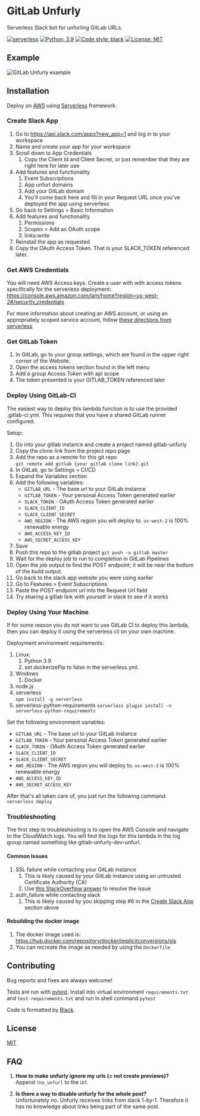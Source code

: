 # GitLab Unfurly

Serverless Slack bot for unfurling GitLab URLs.

[![serverless](http://public.serverless.com/badges/v3.svg)](http://www.serverless.com) 
[![Python: 3.9](https://img.shields.io/badge/python-3.9-blue.svg)](https://python.org) 
[![Code style: black](https://img.shields.io/badge/code%20style-black-000000.svg)](https://github.com/ambv/black) 
[![License: MIT](https://img.shields.io/badge/license-MIT-blue.svg)](https://github.com/kiwicom/gitlab-unfurly/blob/master/LICENSE)

## Example

![GitLab Unfurly example](/docs/gitlab-unfurly.png)

## Installation

Deploy on [AWS](https://aws.amazon.com/) using [Serverless](https://serverless.com) 
framework.

### Create Slack App
1. Go to https://api.slack.com/apps?new_app=1 and log in to your workspace
2. Name and create your app for your workspace
3. Scroll down to App Credentials
   1. Copy the Client Id and Client Secret, or just remember that they are right here for later use
4. Add features and functionality
   1. Event Subscriptions
   2. App unfurl domains
   3. Add your GitLab domain
   4. You'll come back here and fill in your Request URL once you've deployed the app using serverless
5. Go back to Settings > Basic Information
6. Add features and functionality
   1. Permissions
   2. Scopes > Add an OAuth scope
   3. links:write
7. Reinstall the app as requested
8. Copy the OAuth Access Token. That is your SLACK_TOKEN referenced later.

### Get AWS Credentials
You will need AWS Access keys. Create a user with with access tokens specifically for the serverless deployment:
https://console.aws.amazon.com/iam/home?region=us-west-2#/security_credentials

For more information about creating an AWS account, or using an appropriately scoped service account, follow [these directions from serverless](https://serverless.com/framework/docs/providers/aws/guide/credentials/)

### Get GitLab Token
1. In GitLab, go to your group settings, which are found in the upper right corner of the Website.
2. Open the access tokens section found in the left menu
3. Add a group Access Token with api scope
4. The token presented is your GITLAB_TOKEN referenced later

### Deploy Using GitLab-CI
The easiest way to deploy this lambda function is to use the provided .gitlab-ci.yml. This requires that you have a shared GitLab runner configured.

Setup:
1. Go into your gitlab instance and create a project named gitlab-unfurly
2. Copy the clone link from the project repo page
3. Add the repo as a remote for this git repo  
   `git remote add gitlab {your gitlab clone link}.git`
4. In GitLab, go to Settings > CI/CD
5. Expand the Variables section
6. Add the following variables:  
   - `GITLAB_URL` - The base url to your GitLab instance
   - `GITLAB_TOKEN` - Your personal Access Token generated earlier
   - `SLACK_TOKEN` - OAuth Access Token generated earlier
   - `SLACK_CLIENT_ID`
   - `SLACK_CLIENT_SECRET`
   - `AWS_REGION` - The AWS region you will deploy to. `us-west-2` is 100% renewable energy
   - `AWS_ACCESS_KEY_ID`
   - `AWS_SECRET_ACCESS_KEY`
7. Save
8. Push this repo to the gitlab project
   `git push -u gitlab master`
9. Wait for the deploy job to run to completion in GitLab Pipelines
10. Open the job output to find the POST endpoint; it will be near the bottom of the build output.
11. Go back to the slack app website you were using earlier
12. Go to Features > Event Subscriptions
13. Paste the POST endpoint url into the Request Url field
14. Try sharing a gitlab link with yourself in slack to see if it works

### Deploy Using Your Machine
If for some reason you do not want to use GitLab CI to deploy this lambda, then you can deploy it using the serverless cli on your own machine.

Deployment environment requirements:
1. Linux:
   1. Python 3.9
   2. set dockerizePip to false in the serverless.yml.
2. Windows
   1. Docker
3. node.js
4. serverless  
   `npm install -g serverless`
5. serverless-python-requirements
   `serverless plugin install -n serverless-python-requirements`

Set the following environment variables:
- `GITLAB_URL` - The base url to your GitLab instance
- `GITLAB_TOKEN` - Your personal Access Token generated earlier
- `SLACK_TOKEN` - OAuth Access Token generated earlier
- `SLACK_CLIENT_ID`
- `SLACK_CLIENT_SECRET`
- `AWS_REGION` - The AWS region you will deploy to. `us-west-2` is 100% renewable energy
- `AWS_ACCESS_KEY_ID`
- `AWS_SECRET_ACCESS_KEY`

After that's all taken care of, you just run the following command: `serverless deploy`

### Troubleshooting
The first step to troubleshooting is to open the AWS Console and navigate to the CloudWatch logs. You will find the logs for this lambda in the log group named something like gitlab-unfurly-dev-unfurl.

#### Common Issues
1. SSL failure while contacting your GitLab instance
   1. This is likely caused by your GitLab instance using an untrusted Certificate Authority (CA)
   2. Use [this StackOverflow answer](https://stackoverflow.com/a/59638101/576153) to resolve the issue
1. auth_failure while contacting slack
   1. This is likely caused by you skipping step #6 in the [Create Slack App](#Create-Slack-App) section above
   
#### Rebuilding the docker image
1. The docker image used is: https://hub.docker.com/repository/docker/implicitconversions/sls
1. You can recreate the image as needed by using the `Dockerfile`

## Contributing

Bug reports and fixes are always welcome!

Tests are run with [pytest](https://pytest.org). Install into virtual environment 
`requirements.txt` and `test-requirements.txt` and run in shell command `pytest`

Code is formatted by [Black](https://github.com/ambv/black).

## License

[MIT](https://github.com/kiwicom/gitlab-unfurly/blob/master/LICENSE)

## FAQ

1. **How to make unfurly ignore my urls (= not create previews)?**  
Append `?no_unfurl` to the url.

2. **Is there a way to disable unfurly for the whole post?**  
Unfortunately no. Unfurly receives links from slack 1-by-1. Therefore it has no knowledge about
links being part of the same post.
